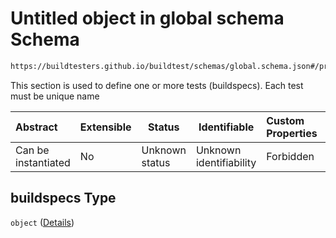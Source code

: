 # Untitled object in global schema Schema

```txt
https://buildtesters.github.io/buildtest/schemas/global.schema.json#/properties/buildspecs
```

This section is used to define one or more tests (buildspecs). Each test must be unique name


| Abstract            | Extensible | Status         | Identifiable            | Custom Properties | Additional Properties | Access Restrictions | Defined In                                                               |
| :------------------ | ---------- | -------------- | ----------------------- | :---------------- | --------------------- | ------------------- | ------------------------------------------------------------------------ |
| Can be instantiated | No         | Unknown status | Unknown identifiability | Forbidden         | Allowed               | none                | [global.schema.json\*](../out/global.schema.json "open original schema") |

## buildspecs Type

`object` ([Details](global-properties-buildspecs.md))
